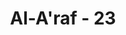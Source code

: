 ---
title: "Al-A'raf - 23"
no: 23
arabic_no: ٢٣
ayah: قَالَا رَبَّنَا ظَلَمْنَآ اَنْفُسَنَا وَاِنْ لَّمْ تَغْفِرْ لَنَا وَتَرْحَمْنَا لَنَكُوْنَنَّ مِنَ الْخٰسِرِيْنَ 
translation: "Keduanya berkata, “Ya Tuhan kami, kami telah menzalimi diri kami sendiri. Jika Engkau tidak mengampuni kami dan memberi rahmat kepada kami, niscaya kami termasuk orang-orang yang rugi.”"
tafsir: "Setelah Adam dan istrinya menyadari kesalahan yang diperbuatnya, yaitu menuruti ajakan setan dan meninggalkan perintah Allah, dia segera bertobat, menyesali perbuatannya. Allah mengajarkan kepada keduanya doa untuk memohon ampun. Kemudian dengan segala kerendahan hati dan penuh khusyuk, mereka pun berdoa.\n\nKeduanya berkata, \"Ya Tuhan kami, kami telah menzalimi diri kami sendiri. Jika Engkau tidak mengampuni kami dan memberi rahmat kepada kami, niscaya kami termasuk orang-orang yang rugi.\" (al-A'raf/7: 23)\n\nBerkat ucapan doa yang benar-benar keluar dari lubuk hatinya dengan penuh kesadaran disertai keikhlasan, maka Allah memperkenankan doanya, mengampuni dosanya dan melimpahkan rahmat kepadanya. Firman Allah: \n\nKemudian Adam menerima beberapa kalimat dari Tuhannya, lalu Dia pun menerima tobatnya. Sungguh, Allah Maha Penerima tobat, Maha Penyayang. (al-Baqarah/2: 37)"
---